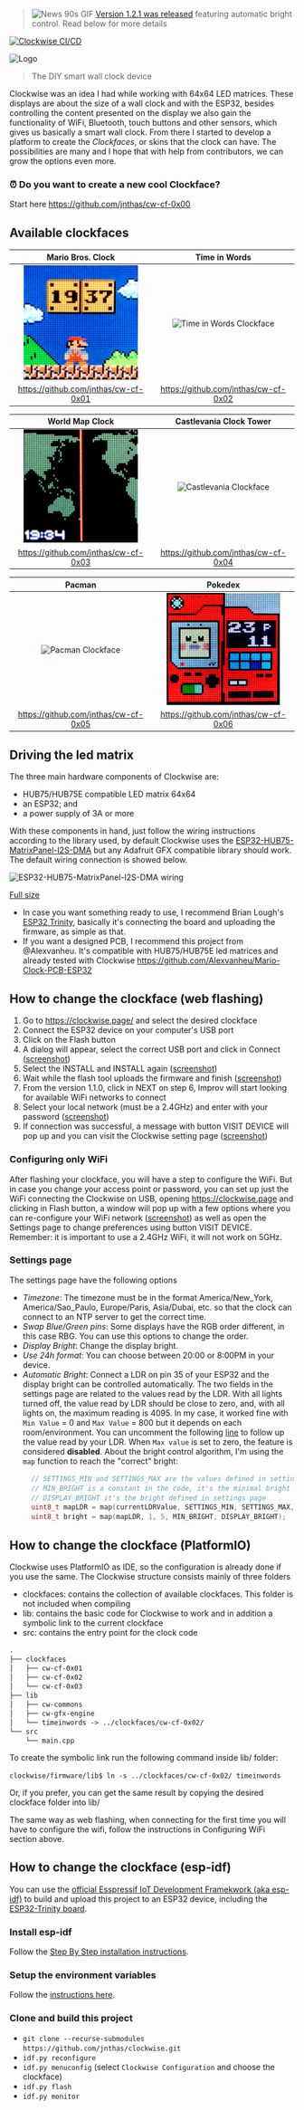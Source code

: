 > ![News 90s GIF](https://github.com/jnthas/clockwise/raw/gh-pages/static/images/news.gif) [Version 1.2.1 was released](https://github.com/jnthas/clockwise/releases/tag/v1.2.1) featuring automatic bright control. Read below for more details


[![Clockwise CI/CD](https://github.com/jnthas/clockwise/actions/workflows/clockwise-ci.yml/badge.svg)](https://github.com/jnthas/clockwise/actions/workflows/clockwise-ci.yml)

![Logo](https://github.com/jnthas/clockwise/blob/gh-pages/static/images/clockwise_logo.png "Logo")

> The DIY smart wall clock device

Clockwise was an idea I had while working with 64x64 LED matrices.
These displays are about the size of a wall clock and with the ESP32, besides controlling the content presented on the display we also gain the functionality of 
WiFi, Bluetooth, touch buttons and other sensors, which gives us basically a smart wall clock. 
From there I started to develop a platform to create the _Clockfaces_, or skins that the clock can have. The possibilities are many and I hope that with help from contributors, we can grow the options even more.

### ⏰ Do you want to create a new cool Clockface?
Start here https://github.com/jnthas/cw-cf-0x00


## Available clockfaces

Mario Bros. Clock | Time in Words
:----------------:|:------------:
![Mario Bros. Clockface](https://github.com/jnthas/cw-cf-0x01/blob/main/cf_0x01_thumb.jpg "Mario Bros. Clockface") | ![Time in Words Clockface](https://github.com/jnthas/cw-cf-0x02/blob/main/cf_0x02_thumb.jpg "Time in Words Clockface") 
https://github.com/jnthas/cw-cf-0x01 | https://github.com/jnthas/cw-cf-0x02

World Map Clock | Castlevania Clock Tower
:--------------:|:----------------------:
![World Map Clockface](https://github.com/jnthas/cw-cf-0x03/blob/main/cf_0x03_thumb.jpg "World Map Clockface") | ![Castlevania Clockface](https://github.com/jnthas/cw-cf-0x04/blob/main/cf_0x04_thumb.jpg "Castlevania Clockface") 
https://github.com/jnthas/cw-cf-0x03 | https://github.com/jnthas/cw-cf-0x04

Pacman | Pokedex
:-----:|:------:
![Pacman Clockface](https://github.com/jnthas/cw-cf-0x05/blob/main/cf_0x05_thumb.jpg "Pacman Clockface") | ![Pokedex Clockface](https://github.com/jnthas/cw-cf-0x06/blob/main/cf_0x06_thumb.jpg "Pokedex Clockface") 
https://github.com/jnthas/cw-cf-0x05 | https://github.com/jnthas/cw-cf-0x06

## Driving the led matrix

The three main hardware components of Clockwise are: 
- HUB75/HUB75E compatible LED matrix 64x64
- an ESP32; and 
- a power supply of 3A or more

With these components in hand, just follow the wiring instructions according to the library used, by default Clockwise uses the [ESP32-HUB75-MatrixPanel-I2S-DMA](https://github.com/mrfaptastic/ESP32-HUB75-MatrixPanel-I2S-DMA#2-wiring-esp32-with-the-led-matrix-panel) but any Adafruit GFX compatible library should work. The default wiring connection is showed below.

![ESP32-HUB75-MatrixPanel-I2S-DMA wiring](https://github.com/jnthas/clockwise/blob/gh-pages/static/images/display_esp32_wiring_thumb.png "ESP32-HUB75-MatrixPanel-I2S-DMA wiring")

[Full size](https://github.com/jnthas/clockwise/blob/gh-pages/static/images/display_esp32_wiring_bb.png)

- In case you want something ready to use, I recommend Brian Lough's [ESP32 Trinity](https://github.com/witnessmenow/ESP32-Trinity), basically it's connecting the board and uploading the firmware, as simple as that.
- If you want a designed PCB, I recommend this project from @Alexvanheu. It's compatible with HUB75/HUB75E led matrices and already tested with Clockwise https://github.com/Alexvanheu/Mario-Clock-PCB-ESP32


## How to change the clockface (web flashing)

1) Go to https://clockwise.page/ and select the desired clockface
2) Connect the ESP32 device on your computer's USB port 
3) Click on the Flash button
4) A dialog will appear, select the correct USB port and click in Connect ([screenshot](https://github.com/jnthas/clockwise/raw/gh-pages/static/images/usb-step1.png))
5) Select the INSTALL and INSTALL again ([screenshot](https://github.com/jnthas/clockwise/raw/gh-pages/static/images/usb-step2.png))
6) Wait while the flash tool uploads the firmware and finish ([screenshot](https://github.com/jnthas/clockwise/raw/gh-pages/static/images/usb-step3.png))
7) From the version 1.1.0, click in NEXT on step 6, Improv will start looking for available WiFi networks to connect
8) Select your local network (must be a 2.4GHz) and enter with your password ([screenshot](https://github.com/jnthas/clockwise/raw/gh-pages/static/images/usb-step4.png))
9) If connection was successful, a message with button VISIT DEVICE will pop up and you can visit the Clockwise setting page  ([screenshot](https://github.com/jnthas/clockwise/raw/gh-pages/static/images/usb-step5.png))


### Configuring only WiFi
After flashing your clockface, you will have a step to configure the WiFi. But in case you change your access point or password, you can set up just the WiFi connecting the Clockwise on USB, opening https://clockwise.page and clicking in Flash button, a window will pop up with a few options where you can re-configure your WiFi network ([screenshot](https://github.com/jnthas/clockwise/raw/gh-pages/static/images/usb-step6.png)) as well as open the Settings page to change preferences using button VISIT DEVICE. Remember: it is important to use a 2.4GHz WiFi, it will not work on 5GHz.


### Settings page
The settings page have the following options
- *Timezone*: The timezone must be in the format America/New_York, America/Sao_Paulo, Europe/Paris, Asia/Dubai, etc. so that the clock can connect to an NTP server to get the correct time.
- *Swap Blue/Green pins*: Some displays have the RGB order different, in this case RBG. You can use this options to change the order.
- *Display Bright*: Change the display bright.
- *Use 24h format*: You can choose between 20:00 or 8:00PM in your device.
- *Automatic Bright*: Connect a LDR on pin 35 of your ESP32 and the display bright can be controlled automatically. The two fields in the settings page are related to the values read by the LDR. With all lights turned off, the value read by LDR should be close to zero, and, with all lights on, the maximum reading is 4095. In my case, it worked fine with `Min Value` = 0 and `Max Value` = 800 but it depends on each room/environment. You can uncomment the following [line](https://github.com/jnthas/clockwise/blob/bee212b2b2c7905a4aaa8c0658c9ef173e578f8b/firmware/src/main.cpp#LL64C28-L64C29) to follow up the value read by your LDR. When `Max value` is set to zero, the feature is considered **disabled**. About the bright control algorithm, I'm using the `map` function to reach the "correct" bright:
  ```C
    // SETTINGS_MIN and SETTINGS_MAX are the values defined in settings page for automatic bright
    // MIN_BRIGHT is a constant in the code, it's the minimal bright value without turn the display off
    // DISPLAY_BRIGHT it's the bright defined in settings page
    uint8_t mapLDR = map(currentLDRValue, SETTINGS_MIN, SETTINGS_MAX, 1, 5);  //map in 5 slots
    uint8_t bright = map(mapLDR, 1, 5, MIN_BRIGHT, DISPLAY_BRIGHT);
  ```

## How to change the clockface (PlatformIO)

Clockwise uses PlatformIO as IDE, so the configuration is already done if you use the same. The Clockwise structure consists mainly of three folders
- clockfaces: contains the collection of available clockfaces. This folder is not included when compiling
- lib: contains the basic code for Clockwise to work and in addition a symbolic link to the current clockface
- src: contains the entry point for the clock code

```
.
├── clockfaces
│   ├── cw-cf-0x01
│   ├── cw-cf-0x02
│   └── cw-cf-0x03
├── lib
│   ├── cw-commons
│   ├── cw-gfx-engine
│   └── timeinwords -> ../clockfaces/cw-cf-0x02/
└── src
    └── main.cpp

```
To create the symbolic link run the following command inside lib/ folder:

``clockwise/firmware/lib$ ln -s ../clockfaces/cw-cf-0x02/ timeinwords``

Or, if you prefer, you can get the same result by copying the desired clockface folder into lib/

The same way as web flashing, when connecting for the first time you will have to configure the wifi, follow the instructions in Configuring WiFi section above. 

## How to change the clockface (esp-idf)

You can use the [official Esspressif IoT Development Framekwork (aka esp-idf)](https://docs.espressif.com/projects/esp-idf/en/latest/esp32/) to build and upload this project to an ESP32 device, including the [ESP32-Trinity board](https://esp32trinity.com/).

### Install esp-idf
Follow the [Step By Step installation instructions](https://docs.espressif.com/projects/esp-idf/en/stable/esp32/get-started/#installation-step-by-step).

### Setup the environment variables
Follow the [instructions here](https://docs.espressif.com/projects/esp-idf/en/stable/esp32/get-started/#step-4-set-up-the-environment-variables).

### Clone and build this project
* `git clone --recurse-submodules https://github.com/jnthas/clockwise.git`
* `idf.py reconfigure`
* `idf.py menuconfig` (select `Clockwise Configuration` and choose the clockface)
* `idf.py flash`
* `idf.py monitor`
